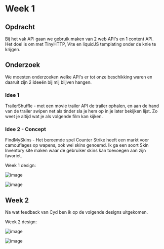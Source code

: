 # Week 1

## Opdracht
Bij het vak API gaan we gebruik maken van 2 web API's en 1 content API. Het doel is om met TinyHTTP, Vite en liquidJS templating onder de knie te krijgen.

## Onderzoek
We moesten onderzoeken welke API's er tot onze beschikking waren en daaruit zijn 2 ideeën bij mij blijven hangen.

### Idee 1
TrailerShuffle - met een movie trailer API de trailer ophalen, en aan de hand van de trailer swipen net als tinder sla je hem op in je later bekijken lijst. Zo weet je altijd wat je als volgende film kan kijken.

### Idee 2 - Concept

FindMySkins - Het beroemde spel Counter Strike heeft een markt voor camouflages op wapens, ook wel skins genoemd. Ik ga een soort Skin Inventory site maken waar de gebruiker skins kan toevoegen aan zijn favoriet.

Week 1 design:

![image](https://github.com/user-attachments/assets/dc185a80-3beb-48b5-b260-62c07255efba)

![image](https://github.com/user-attachments/assets/f5c56b8c-56be-405f-81eb-d4af8d46a0d3)

## Week 2

Na wat feedback van Cyd ben ik op de volgende designs uitgekomen.

Week 2 design:

![image](https://github.com/user-attachments/assets/37a5e61e-7427-4515-9658-94bb25404d34)

![image](https://github.com/user-attachments/assets/ed262f5b-7c25-41cf-ba87-ef78ef10890f)


